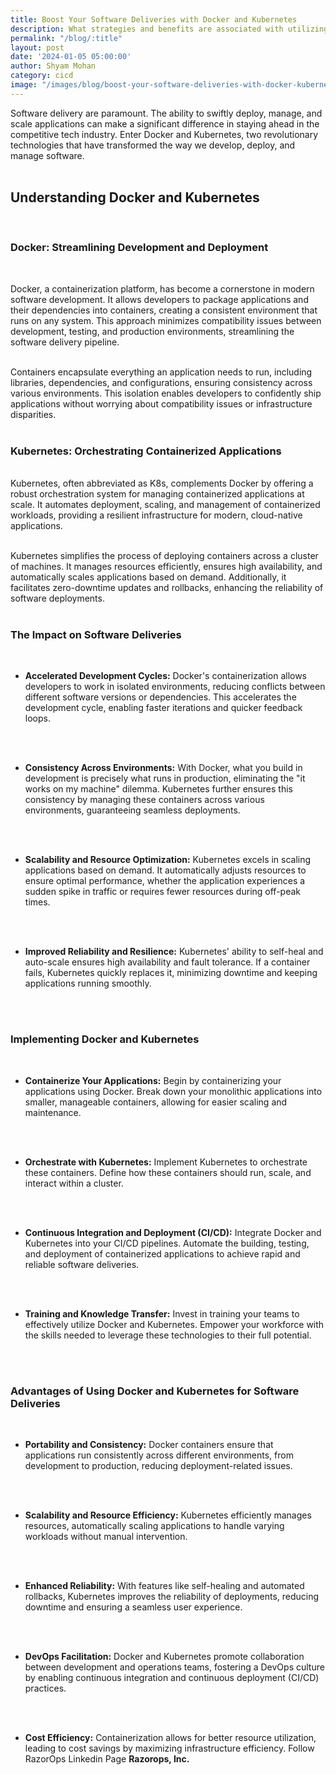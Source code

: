 ```yaml
---
title: Boost Your Software Deliveries with Docker and Kubernetes
description: What strategies and benefits are associated with utilizing Docker and Kubernetes to optimize and expedite software delivery processes?
permalink: "/blog/:title"
layout: post
date: '2024-01-05 05:00:00'
author: Shyam Mohan
category: cicd
image: "/images/blog/boost-your-software-deliveries-with-docker-kubernetes.gif"
---
```


Software delivery are paramount. The ability to swiftly deploy, manage, and scale applications can make a significant difference in staying ahead in the competitive tech industry. Enter Docker and Kubernetes, two revolutionary technologies that have transformed the way we develop, deploy, and manage software.
<br>
<br>

## Understanding Docker and Kubernetes
<br>

### **Docker: Streamlining Development and Deployment**
<br>

Docker, a containerization platform, has become a cornerstone in modern software development. It allows developers to package applications and their dependencies into containers, creating a consistent environment that runs on any system. This approach minimizes compatibility issues between development, testing, and production environments, streamlining the software delivery pipeline.
<br>
<br>

Containers encapsulate everything an application needs to run, including libraries, dependencies, and configurations, ensuring consistency across various environments. This isolation enables developers to confidently ship applications without worrying about compatibility issues or infrastructure disparities.
<br>
<br>

### **Kubernetes: Orchestrating Containerized Applications**
<br>
Kubernetes, often abbreviated as K8s, complements Docker by offering a robust orchestration system for managing containerized applications at scale. It automates deployment, scaling, and management of containerized workloads, providing a resilient infrastructure for modern, cloud-native applications.
<br>
<br>

Kubernetes simplifies the process of deploying containers across a cluster of machines. It manages resources efficiently, ensures high availability, and automatically scales applications based on demand. Additionally, it facilitates zero-downtime updates and rollbacks, enhancing the reliability of software deployments.
<br>
<br>

### **The Impact on Software Deliveries**
<br>

* **Accelerated Development Cycles:** Docker's containerization allows developers to work in isolated environments, reducing conflicts between different software versions or dependencies. This accelerates the development cycle, enabling faster iterations and quicker feedback loops.
<br>
<br>

* **Consistency Across Environments:** With Docker, what you build in development is precisely what runs in production, eliminating the "it works on my machine" dilemma. Kubernetes further ensures this consistency by managing these containers across various environments, guaranteeing seamless deployments.
<br>
<br>

* **Scalability and Resource Optimization:** Kubernetes excels in scaling applications based on demand. It automatically adjusts resources to ensure optimal performance, whether the application experiences a sudden spike in traffic or requires fewer resources during off-peak times.
<br>
<br>

* **Improved Reliability and Resilience:** Kubernetes' ability to self-heal and auto-scale ensures high availability and fault tolerance. If a container fails, Kubernetes quickly replaces it, minimizing downtime and keeping applications running smoothly.
<br>
<br>

### **Implementing Docker and Kubernetes**
<br>

* **Containerize Your Applications:** Begin by containerizing your applications using Docker. Break down your monolithic applications into smaller, manageable containers, allowing for easier scaling and maintenance.
<br>
<br>

* **Orchestrate with Kubernetes:** Implement Kubernetes to orchestrate these containers. Define how these containers should run, scale, and interact within a cluster.
<br>
<br>

* **Continuous Integration and Deployment (CI/CD):** Integrate Docker and Kubernetes into your CI/CD pipelines. Automate the building, testing, and deployment of containerized applications to achieve rapid and reliable software deliveries.
<br>
<br>

* **Training and Knowledge Transfer:** Invest in training your teams to effectively utilize Docker and Kubernetes. Empower your workforce with the skills needed to leverage these technologies to their full potential.
<br>
<br>

### **Advantages of Using Docker and Kubernetes for Software Deliveries**
<br>

* **Portability and Consistency:** Docker containers ensure that applications run consistently across different environments, from development to production, reducing deployment-related issues.
<br>
<br>

* **Scalability and Resource Efficiency:** Kubernetes efficiently manages resources, automatically scaling applications to handle varying workloads without manual intervention.
<br>
<br>

* **Enhanced Reliability:** With features like self-healing and automated rollbacks, Kubernetes improves the reliability of deployments, reducing downtime and ensuring a seamless user experience.
<br>
<br>

* **DevOps Facilitation:** Docker and Kubernetes promote collaboration between development and operations teams, fostering a DevOps culture by enabling continuous integration and continuous deployment (CI/CD) practices.
<br>
<br>

* **Cost Efficiency:** Containerization allows for better resource utilization, leading to cost savings by maximizing infrastructure efficiency. Follow RazorOps Linkedin Page <a href="https://www.linkedin.com/company/razorops/" target=_blank style="text-decoration: none"> <b>Razorops, Inc.</b></a>